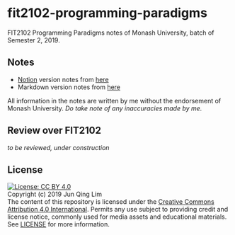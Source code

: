 # fit2102-programming-paradigms
FIT2102 Programming Paradigms notes of Monash University, batch of Semester 2, 2019. 

## Notes
- [Notion](https://www.notion.so/) version notes from [here](https://www.notion.so/FIT2102-Programming-Paradigms-Notes-e48bbcf768734bf3937c9f204b45c4ad)
- Markdown version notes from [here](/Notes.md)

All information in the notes are written by me without the endorsement of Monash University. *Do take note of any inaccuracies made by me.*

## Review over FIT2102
*to be reviewed, under construction*

## License
[![License: CC BY 4.0](https://licensebuttons.net/l/by/4.0/80x15.png)](https://creativecommons.org/licenses/by/4.0/)
<br>
Copyright (c) 2019 Jun Qing Lim
<br>
The content of this repository is licensed under the [Creative Commons Attribution 4.0 International](https://creativecommons.org/licenses/by/4.0/). Permits any use subject to providing credit and license notice, commonly used for media assets and educational materials. See [LICENSE](/LICENSE) for more information.

